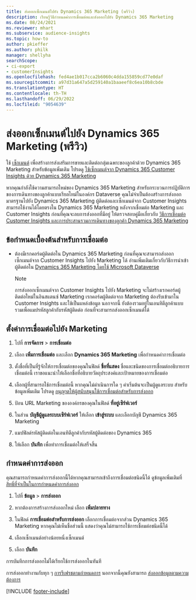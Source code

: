 ```yaml
---
title: ส่งออกเซ็กเมนต์ไปยัง Dynamics 365 Marketing (พรีวิว)
description: เรียนรู้วิธีกำหนดค่าการเชื่อมต่อและส่งออกไปยัง Dynamics 365 Marketing
ms.date: 08/24/2021
ms.reviewer: mhart
ms.subservice: audience-insights
ms.topic: how-to
author: pkieffer
ms.author: philk
manager: shellyha
searchScope:
- ci-export
- customerInsights
ms.openlocfilehash: fed4ae1b017cca2b6060c4dda155859cd77e0daf
ms.sourcegitcommit: a97d31a647a5d259140a1baaeef8c6ea10b8cbde
ms.translationtype: HT
ms.contentlocale: th-TH
ms.lasthandoff: 06/29/2022
ms.locfileid: "9054639"
---
```

# <a name="export-segments-to-dynamics-365-marketing-preview"></a>ส่งออกเซ็กเมนต์ไปยัง Dynamics 365 Marketing (พรีวิว)

ใช้ [เซ็กเมนต์](segments.md) เพื่อสร้างการส่งเสริมการขายและติดต่อกลุ่มเฉพาะของลูกค้าด้วย Dynamics 365 Marketing สำหรับข้อมูลเพิ่มเติม โปรดดู [ใช้เซ็กเมนต์จาก Dynamics 365 Customer Insights ด้วย Dynamics 365 Marketing](/dynamics365/marketing/customer-insights-segments)

หากคุณกำลังใช้ความสามารถใหม่ของ Dynamics 365 Marketing สำหรับกระบวนการปฏิบัติการของการเดินทางของลูกค้าแบบเรียลไทม์ในองค์กร Dataverse คุณไม่จำเป็นต้องสร้างการส่งออกมาตรฐานไปยัง Dynamics 365 Marketing ผู้ติดต่อและเซ็กเมนต์จาก Customer Insights สามารถใช้งานได้โดยตรงใน Dynamics 365 Marketing หลังจากเชื่อมต่อ Marketing และ Customer Insights ก่อนที่คุณจะลบการส่งออกที่มีอยู่ ให้ตรวจสอบคู่มือเกี่ยวกับ [วิธีการเชื่อมต่อ Customer Insights และการประสานรวมการเดินทางของลูกค้า Dynamics 365 Marketing](/dynamics365/marketing/real-time-marketing-ci-profile)

## <a name="prerequisite-for-a-connection"></a>ข้อกำหนดเบื้องต้นสำหรับการเชื่อมต่อ

- ต้องมีเรกคอร์ดผู้ติดต่อใน Dynamics 365 Marketing ก่อนที่คุณจะสามารถส่งออกเซ็กเมนต์จาก Customer Insights ไปยัง Marketing ได้ อ่านเพิ่มเติมเกี่ยวกับวิธีการนำเข้าผู้ติดต่อใน [Dynamics 365 Marketing โดยใช้ Microsoft Dataverse](connect-dataverse-managed-lake.md)

  > [!NOTE]
  > การส่งออกเซ็กเมนต์จาก Customer Insights ไปยัง Marketing จะไม่สร้างเรกคอร์ดผู้ติดต่อใหม่ในอินสแตนซ์ Marketing เรกคอร์ดผู้ติดต่อจาก Marketing ต้องรับเข้ามาใน Customer Insights และใช้เป็นแหล่งข้อมูล นอกจากนี้ ยังต้องรวมอยู่ในเอนทิตีลูกค้าแบบรวมเพื่อแมปรหัสลูกค้ากับรหัสผู้ติดต่อ ก่อนที่จะสามารถส่งออกเซ็กเมนต์ได้

## <a name="set-up-connection-to-marketing"></a>ตั้งค่าการเชื่อมต่อไปยัง Marketing

1. ไปที่ **การจัดการ** > **การเชื่อมต่อ**

1. เลือก **เพิ่มการเชื่อมต่อ** และเลือก **Dynamics 365 Marketing** เพื่อกำหนดค่าการเชื่อมต่อ

1. ตั้งชื่อที่เป็นที่รู้จักให้การเชื่อมต่อของคุณในฟิลด์ **ชื่อที่แสดง** ชื่อและชนิดของการเชื่อมต่ออธิบายการเชื่อมต่อนี้ เราขอแนะนำให้เลือกชื่อที่อธิบายวัตถุประสงค์และเป้าหมายของการเชื่อมต่อ

1. เลือกผู้ที่สามารถใช้การเชื่อมต่อนี้ หากคุณไม่ดำเนินการใด ๆ ค่าเริ่มต้นจะเป็นผู้ดูแลระบบ สำหรับข้อมูลเพิ่มเติม โปรดดู [อนุญาตให้ผู้สนับสนุนใช้การเชื่อมต่อสำหรับการส่งออก](connections.md#allow-contributors-to-use-a-connection-for-exports)

1. ป้อน URL Marketing ขององค์กรของคุณในฟิลด์ **ที่อยู่เซิร์ฟเวอร์**

1. ในส่วน **บัญชีผู้ดูแลระบบเซิร์ฟเวอร์** ให้เลือก **เข้าสู่ระบบ** และเลือกบัญชี Dynamics 365 Marketing

1. แมปฟิลด์รหัสผู้ติดต่อในเอนทิตีลูกค้ากับรหัสผู้ติดต่อของ Dynamics 365

1. ให้เลือก **บันทึก** เพื่อทำการเชื่อมต่อให้เสร็จสิ้น 

## <a name="configure-an-export"></a>กำหนดค่าการส่งออก

คุณสามารถกำหนดค่าการส่งออกนี้ได้หากคุณสามารถเข้าถึงการเชื่อมต่อชนิดนี้ได้ ดูข้อมูลเพิ่มเติมที่ [สิทธิ์ที่จำเป็นในการกำหนดค่าการส่งออก](export-destinations.md#set-up-a-new-export)

1. ไปที่ **ข้อมูล** > **การส่งออก**

1. หากต้องการสร้างการส่งออกใหม่ เลือก **เพิ่มปลายทาง**

1. ในฟิลด์ **การเชื่อมต่อสำหรับการส่งออก** เลือกการเชื่อมต่อจากส่วน Dynamics 365 Marketing หากคุณไม่เห็นชื่อส่วนนี้ แสดงว่าคุณไม่สามารถใช้การเชื่อมต่อชนิดนี้ได้

1. เลือกเซ็กเมนต์อย่างน้อยหนึ่งเซ็กเมนต์

1. เลือก **บันทึก**

การบันทึกการส่งออกไม่ได้เรียกใช้การส่งออกในทันที

การส่งออกทำงานกับทุก ๆ [การรีเฟรชตามกำหนดการ](system.md#schedule-tab) นอกจากนี้คุณยังสามารถ [ส่งออกข้อมูลตามความต้องการ](export-destinations.md#run-exports-on-demand) 

[!INCLUDE [footer-include](includes/footer-banner.md)]

